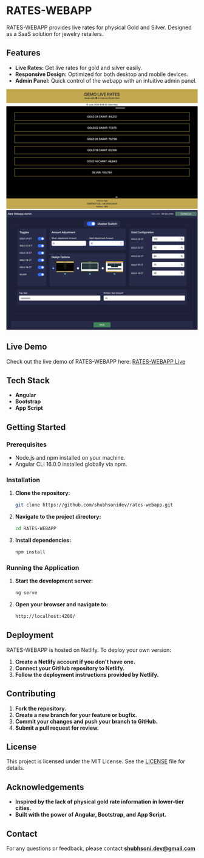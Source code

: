 # RATES-WEBAPP

RATES-WEBAPP provides live rates for physical Gold and Silver. Designed as a SaaS solution for jewelry retailers.

## Features

- **Live Rates:** Get live rates for gold and silver easily.
- **Responsive Design:** Optimized for both desktop and mobile devices.
- **Admin Panel:** Quick control of the webapp with an intuitive admin panel.

![Live Rates Screenshot](https://raw.githubusercontent.com/shubhsonidev/rates-webapp/main/img00002.png)
![Admin Panel Screenshot](https://raw.githubusercontent.com/shubhsonidev/rates-webapp/main/img00001.png)

## Live Demo

Check out the live demo of RATES-WEBAPP here: <a href="https://metalrates.netlify.app/" target="_blank">RATES-WEBAPP Live</a>

## Tech Stack

- **Angular**
- **Bootstrap**
- **App Script**

## Getting Started

### Prerequisites

- Node.js and npm installed on your machine.
- Angular CLI 16.0.0 installed globally via npm.

### Installation

1. **Clone the repository:**

    ```bash
    git clone https://github.com/shubhsonidev/rates-webapp.git
    ```

2. **Navigate to the project directory:**

    ```bash
    cd RATES-WEBAPP
    ```

3. **Install dependencies:**

    ```bash
    npm install
    ```

### Running the Application

1. **Start the development server:**

    ```bash
    ng serve
    ```

2. **Open your browser and navigate to:**

    ```bash
    http://localhost:4200/
    ```

## Deployment

RATES-WEBAPP is hosted on Netlify. To deploy your own version:

1. **Create a Netlify account if you don't have one.**
2. **Connect your GitHub repository to Netlify.**
3. **Follow the deployment instructions provided by Netlify.**

## Contributing

1. **Fork the repository.**
2. **Create a new branch for your feature or bugfix.**
3. **Commit your changes and push your branch to GitHub.**
4. **Submit a pull request for review.**

## License

This project is licensed under the MIT License. See the [LICENSE](LICENSE) file for details.

## Acknowledgements

- **Inspired by the lack of physical gold rate information in lower-tier cities.**
- **Built with the power of Angular, Bootstrap, and App Script.**

## Contact

For any questions or feedback, please contact **[shubhsoni.dev@gmail.com](mailto:shubhsoni.dev@gmail.com)**

